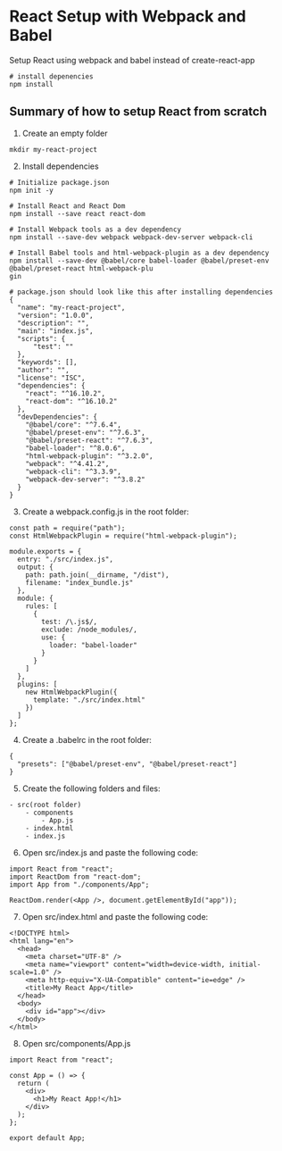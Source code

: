 # React Setup with Webpack and Babel

Setup React using webpack and babel instead of create-react-app

```
# install depenencies
npm install
```

## Summary of how to setup React from scratch

1. Create an empty folder

```
mkdir my-react-project
```

2. Install dependencies

```
# Initialize package.json
npm init -y

# Install React and React Dom
npm install --save react react-dom

# Install Webpack tools as a dev dependency
npm install --save-dev webpack webpack-dev-server webpack-cli

# Install Babel tools and html-webpack-plugin as a dev dependency
npm install --save-dev @babel/core babel-loader @babel/preset-env @babel/preset-react html-webpack-plu
gin

# package.json should look like this after installing dependencies
{
  "name": "my-react-project",
  "version": "1.0.0",
  "description": "",
  "main": "index.js",
  "scripts": {
      "test": ""
  },
  "keywords": [],
  "author": "",
  "license": "ISC",
  "dependencies": {
    "react": "^16.10.2",
    "react-dom": "^16.10.2"
  },
  "devDependencies": {
    "@babel/core": "^7.6.4",
    "@babel/preset-env": "^7.6.3",
    "@babel/preset-react": "^7.6.3",
    "babel-loader": "^8.0.6",
    "html-webpack-plugin": "^3.2.0",
    "webpack": "^4.41.2",
    "webpack-cli": "^3.3.9",
    "webpack-dev-server": "^3.8.2"
  }
}
```

3. Create a webpack.config.js in the root folder:

```
const path = require("path");
const HtmlWebpackPlugin = require("html-webpack-plugin");

module.exports = {
  entry: "./src/index.js",
  output: {
    path: path.join(__dirname, "/dist"),
    filename: "index_bundle.js"
  },
  module: {
    rules: [
      {
        test: /\.js$/,
        exclude: /node_modules/,
        use: {
          loader: "babel-loader"
        }
      }
    ]
  },
  plugins: [
    new HtmlWebpackPlugin({
      template: "./src/index.html"
    })
  ]
};
```

4. Create a .babelrc in the root folder:

```
{
  "presets": ["@babel/preset-env", "@babel/preset-react"]
}
```

5. Create the following folders and files:

```
- src(root folder)
    - components
        - App.js
    - index.html
    - index.js
```

6. Open src/index.js and paste the following code:

```
import React from "react";
import ReactDom from "react-dom";
import App from "./components/App";

ReactDom.render(<App />, document.getElementById("app"));
```

7. Open src/index.html and paste the following code:

```
<!DOCTYPE html>
<html lang="en">
  <head>
    <meta charset="UTF-8" />
    <meta name="viewport" content="width=device-width, initial-scale=1.0" />
    <meta http-equiv="X-UA-Compatible" content="ie=edge" />
    <title>My React App</title>
  </head>
  <body>
    <div id="app"></div>
  </body>
</html>
```

8. Open src/components/App.js

```
import React from "react";

const App = () => {
  return (
    <div>
      <h1>My React App!</h1>
    </div>
  );
};

export default App;
```
